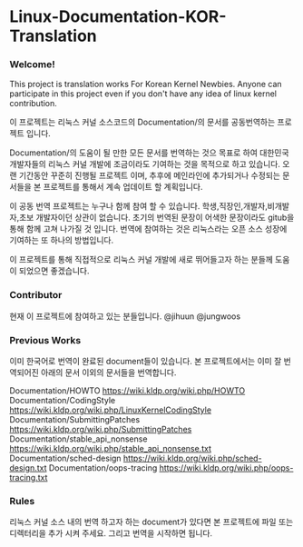 # Linux-Documentation-KOR-Translation

### Welcome!
This project is translation works For Korean Kernel Newbies.
Anyone can participate in this project even if you don't have
any idea of linux kernel contribution.

이 프로젝트는 리눅스 커널 소스코드의 Documentation/의 문서를 공동번역하는 프로젝트 입니다. 

Documentation/의 도움이 될 만한 모든 문서를 번역하는 것으 목표로 하여
대한민국 개발자들의 리눅스 커널 개발에 조금이라도 기여하는 것을 목적으로 하고 있습니다. 
오랜 기간동안 꾸준히 진행될 프로젝트 이며, 
추후에 메인라인에 추가되거나 수정되는 문서들을 본 프로젝트를 통해서 계속 업데이트 할 계획입니다.

이 공동 번역 프로젝트는 누구나 함께 참여 할 수 있습니다.
학생,직장인,개발자,비개발자,초보 개발자이던 상관이 없습니다. 
초기의 번역된 문장이 어색한 문장이라도 gitub을 통해 함께 고쳐 나가질 것 입니다.
번역에 참여하는 것은 리눅스라는 오픈 소스 성장에 기여하는 또 하나의 방법입니다.

이 프로젝트를 통해 직접적으로 리눅스 커널 개발에 새로 뛰어들고자 하는 분들께 도움이 되었으면 좋겠습니다.

### Contributor
현재 이 프로젝트에 참여하고 있는 분들입니다.
@jihuun
@jungwoos

### Previous Works
이미 한국어로 번역이 완료된 document들이 있습니다. 
본 프로젝트에서는 이미 잘 번역되어진 아래의 문서 이외의 문서들을 번역합니다.

Documentation/HOWTO 
https://wiki.kldp.org/wiki.php/HOWTO
Documentation/CodingStyle 
https://wiki.kldp.org/wiki.php/LinuxKernelCodingStyle
Documentation/SubmittingPatches 
https://wiki.kldp.org/wiki.php/SubmittingPatches
Documentation/stable_api_nonsense
https://wiki.kldp.org/wiki.php/stable_api_nonsense.txt
Documentation/sched-design 
https://wiki.kldp.org/wiki.php/sched-design.txt
Documentation/oops-tracing 
https://wiki.kldp.org/wiki.php/oops-tracing.txt

### Rules
리눅스 커널 소스 내의 번역 하고자 하는 document가 있다면 본 프로젝트에
파일 또는 디렉터리을 추가 시켜 주세요. 그리고 번역을 시작하면 됩니다. 
 


